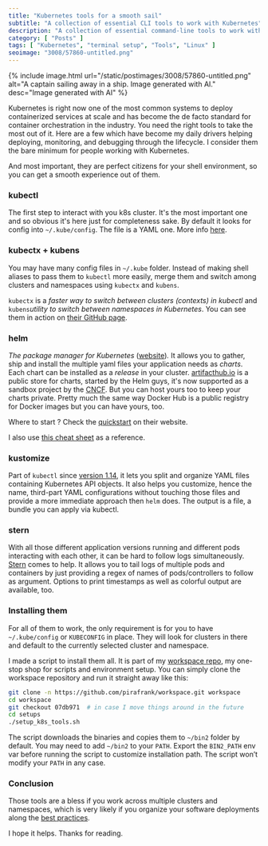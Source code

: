 ```yaml
---
title: "Kubernetes tools for a smooth sail"
subtitle: "A collection of essential CLI tools to work with Kubernetes"
description: "A collection of essential command-line tools to work with Kubernetes"
category: [ "Posts" ]
tags: [ "Kubernetes", "terminal setup", "Tools", "Linux" ]
seoimage: "3008/57860-untitled.png"
---
```


{% include image.html
url="/static/postimages/3008/57860-untitled.png"
alt="A captain sailing away in a ship. Image generated with AI."
desc="Image generated with AI"
%}

Kubernetes is right now one of the most common systems to deploy containerized services at scale and has become the de facto standard for container orchestration in the industry. You need the right tools to take the most out of it. Here are a few which have become my daily drivers helping deploying, monitoring, and debugging through the lifecycle. I consider them the bare minimum for people working with Kubernetes.

And most important, they are perfect citizens for your shell environment, so you can get a smooth experience out of them.

### kubectl

The first step to interact with you k8s cluster. It's the most important one and so obvious it's here just for completeness sake. By default it looks for config into `~/.kube/config`. The file is a YAML one. More info [here](https://kubernetes.io/docs/reference/generated/kubectl/kubectl-commands).

### kubectx + kubens

You may have many config files in `~/.kube` folder. Instead of making shell aliases to pass them to `kubectl` more easily, merge them and switch among clusters and namespaces using `kubectx` and `kubens`.

`kubectx` is a _faster way to switch between clusters (contexts)_ _in kubectl_ and `kubens`_utility to switch between namespaces in Kubernetes_. You can see them in action on [their GitHub page](https://github.com/ahmetb/kubectx).

### helm

_The package manager for Kubernetes_ ([website](https://helm.sh/))_._ It allows you to gather, ship and install the multiple yaml files your application needs as _charts_. Each chart can be installed as a _release_ in your cluster. [artifacthub.io](https://artifacthub.io/) is a public store for charts, started by the Helm guys, it's now supported as a sandbox project by the [CNCF](https://www.cncf.io/sandbox-projects/). But you can host yours too to keep your charts private. Pretty much the same way Docker Hub is a public registry for Docker images but you can have yours, too.

Where to start ? Check the [quickstart](https://helm.sh/docs/intro/quickstart/) on their website.

I also use [this cheat sheet](https://github.com/RehanSaeed/Helm-Cheat-Sheet) as a reference.

### kustomize

Part of `kubectl` since [version 1.14](https://github.com/kubernetes-sigs/kustomize), it lets you split and organize YAML files containing Kubernetes API objects. It also helps you customize, hence the name, third-part YAML configurations without touching those files and provide a more immediate approach then `helm` does. The output is a file, a bundle you can apply via kubectl.

### stern

With all those different application versions running and different pods interacting with each other, it can be hard to follow logs simultaneously. [Stern](https://github.com/wercker/stern) comes to help. It allows you to tail logs of multiple pods and containers by just providing a regex of names of pods/controllers to follow as argument. Options to print timestamps as well as colorful output are available, too.

### Installing them

For all of them to work, the only requirement is for you to have `~/.kube/config` or `KUBECONFIG` in place. They will look for clusters in there and default to the currently selected cluster and namespace.

I made a script to install them all. It is part of my [workspace repo](https://github.com/pirafrank/workspace/blob/main/setups/setup_cloud_clients.sh), my one-stop shop for scripts and environment setup. You can simply clone the workspace repository and run it straight away like this:

```bash
git clone -n https://github.com/pirafrank/workspace.git workspace
cd workspace
git checkout 07db971  # in case I move things around in the future
cd setups
./setup_k8s_tools.sh
```

The script downloads the binaries and copies them to `~/bin2` folder by default. You may need to add `~/bin2` to your `PATH`. Export the `BIN2_PATH` env var before running the script to customize installation path. The script won’t modify your `PATH` in any case.

### Conclusion

Those tools are a bless if you work across multiple clusters and namespaces, which is very likely if you organize your software deployments along the [best practices](https://kubernetes.io/docs/concepts/configuration/overview/).

I hope it helps. Thanks for reading.

